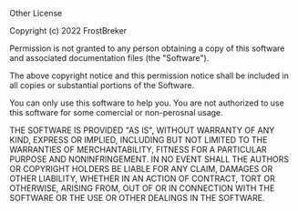Other License

Copyright (c) 2022 FrostBreker

Permission is not granted to any person obtaining a copy
of this software and associated documentation files (the "Software").

The above copyright notice and this permission notice shall be included in all
copies or substantial portions of the Software.

You can only use this software to help you. You are not authorized to use this software for some comercial or non-perosnal usage.

THE SOFTWARE IS PROVIDED "AS IS", WITHOUT WARRANTY OF ANY KIND, EXPRESS OR
IMPLIED, INCLUDING BUT NOT LIMITED TO THE WARRANTIES OF MERCHANTABILITY,
FITNESS FOR A PARTICULAR PURPOSE AND NONINFRINGEMENT. IN NO EVENT SHALL THE
AUTHORS OR COPYRIGHT HOLDERS BE LIABLE FOR ANY CLAIM, DAMAGES OR OTHER
LIABILITY, WHETHER IN AN ACTION OF CONTRACT, TORT OR OTHERWISE, ARISING FROM,
OUT OF OR IN CONNECTION WITH THE SOFTWARE OR THE USE OR OTHER DEALINGS IN THE
SOFTWARE.
